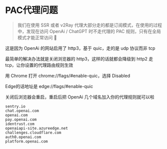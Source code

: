 # PAC代理问题

> 我们在使用 SSR 或者 v2Ray 代理大部分走的都是订阅模式，在使用的过程中，发现在访问 OpenAi / ChatGPT 时不走代理的 PAC 规则，只有在全局模式才能正常访问 :vomiting_face:

这是因为 OpenAi 的网站启用了 http3，基于 quic，走的是 udp 协议而非 tcp

最简单的解决办法就是关闭浏览器的 http3，这样的话就都会降级到 http2 走 tcp，让你设置的代理路由规则生效

用 Chrome 打开 chrome://flags/#enable-quic，选择 Disabled

Edge的话地址是 edge://flags/#enable-quic

关闭后浏览器会重启，重启后把 OpenAi 几个域名加入你的代理规则就可以啦

```
sentry.io
chat.openai.com
openai.com
pay.openai.com
identrust.com
openaiapi-site.azureedge.net
challenges.cloudflare.com
auth0.openai.com
platform.openai.com
```
